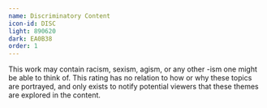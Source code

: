```yaml
---
name: Discriminatory Content
icon-id: DISC
light: 890620
dark: EA0B38
order: 1
---
```


This work may contain racism, sexism, agism, or any other -ism one might be able to think of. This rating has no relation to how or why these topics are portrayed, and only exists to notify potential viewers that these themes are explored in the content.